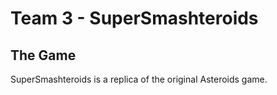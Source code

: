 Team 3 - SuperSmashteroids
===========

The Game
-----------
SuperSmashteroids is a replica of the original Asteroids game.
